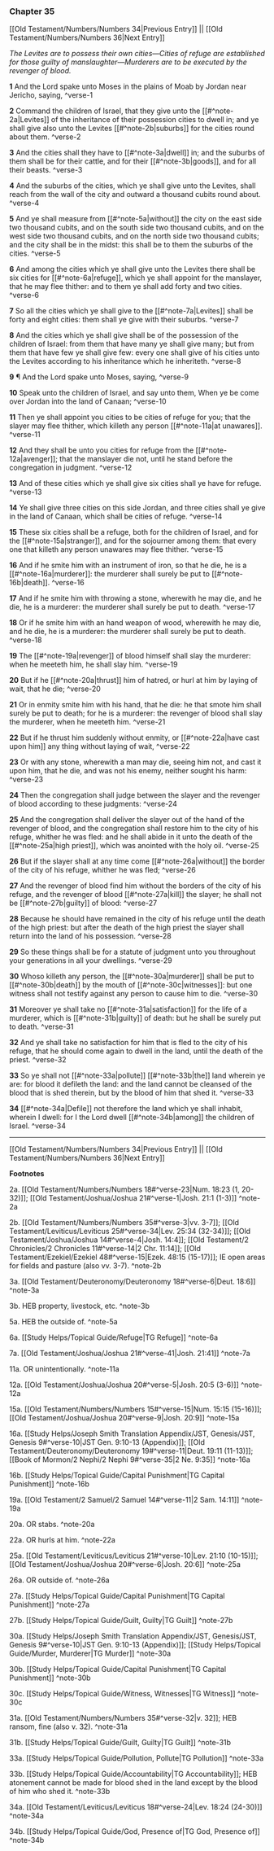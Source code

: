### Chapter 35

[[Old Testament/Numbers/Numbers 34|Previous Entry]]  ||  [[Old Testament/Numbers/Numbers 36|Next Entry]]

*The Levites are to possess their own cities—Cities of refuge are established for those guilty of manslaughter—Murderers are to be executed by the revenger of blood.*

**1**  And the Lord spake unto Moses in the plains of Moab by Jordan near Jericho, saying, ^verse-1

**2**  Command the children of Israel, that they give unto the [[#^note-2a|Levites]] of the inheritance of their possession cities to dwell in; and ye shall give also unto the Levites [[#^note-2b|suburbs]] for the cities round about them. ^verse-2

**3**  And the cities shall they have to [[#^note-3a|dwell]] in; and the suburbs of them shall be for their cattle, and for their [[#^note-3b|goods]], and for all their beasts. ^verse-3

**4**  And the suburbs of the cities, which ye shall give unto the Levites, shall reach from the wall of the city and outward a thousand cubits round about. ^verse-4

**5**  And ye shall measure from [[#^note-5a|without]] the city on the east side two thousand cubits, and on the south side two thousand cubits, and on the west side two thousand cubits, and on the north side two thousand cubits; and the city shall be in the midst: this shall be to them the suburbs of the cities. ^verse-5

**6**  And among the cities which ye shall give unto the Levites there shall be six cities for [[#^note-6a|refuge]], which ye shall appoint for the manslayer, that he may flee thither: and to them ye shall add forty and two cities. ^verse-6

**7**  So all the cities which ye shall give to the [[#^note-7a|Levites]] shall be forty and eight cities: them shall ye give with their suburbs. ^verse-7

**8**  And the cities which ye shall give shall be of the possession of the children of Israel: from them that have many ye shall give many; but from them that have few ye shall give few: every one shall give of his cities unto the Levites according to his inheritance which he inheriteth. ^verse-8

**9**  ¶ And the Lord spake unto Moses, saying, ^verse-9

**10**  Speak unto the children of Israel, and say unto them, When ye be come over Jordan into the land of Canaan; ^verse-10

**11**  Then ye shall appoint you cities to be cities of refuge for you; that the slayer may flee thither, which killeth any person [[#^note-11a|at unawares]]. ^verse-11

**12**  And they shall be unto you cities for refuge from the [[#^note-12a|avenger]]; that the manslayer die not, until he stand before the congregation in judgment. ^verse-12

**13**  And of these cities which ye shall give six cities shall ye have for refuge. ^verse-13

**14**  Ye shall give three cities on this side Jordan, and three cities shall ye give in the land of Canaan, which shall be cities of refuge. ^verse-14

**15**  These six cities shall be a refuge, both for the children of Israel, and for the [[#^note-15a|stranger]], and for the sojourner among them: that every one that killeth any person unawares may flee thither. ^verse-15

**16**  And if he smite him with an instrument of iron, so that he die, he is a [[#^note-16a|murderer]]: the murderer shall surely be put to [[#^note-16b|death]]. ^verse-16

**17**  And if he smite him with throwing a stone, wherewith he may die, and he die, he is a murderer: the murderer shall surely be put to death. ^verse-17

**18**  Or if he smite him with an hand weapon of wood, wherewith he may die, and he die, he is a murderer: the murderer shall surely be put to death. ^verse-18

**19**  The [[#^note-19a|revenger]] of blood himself shall slay the murderer: when he meeteth him, he shall slay him. ^verse-19

**20**  But if he [[#^note-20a|thrust]] him of hatred, or hurl at him by laying of wait, that he die; ^verse-20

**21**  Or in enmity smite him with his hand, that he die: he that smote him shall surely be put to death; for he is a murderer: the revenger of blood shall slay the murderer, when he meeteth him. ^verse-21

**22**  But if he thrust him suddenly without enmity, or [[#^note-22a|have cast upon him]] any thing without laying of wait, ^verse-22

**23**  Or with any stone, wherewith a man may die, seeing him not, and cast it upon him, that he die, and was not his enemy, neither sought his harm: ^verse-23

**24**  Then the congregation shall judge between the slayer and the revenger of blood according to these judgments: ^verse-24

**25**  And the congregation shall deliver the slayer out of the hand of the revenger of blood, and the congregation shall restore him to the city of his refuge, whither he was fled: and he shall abide in it unto the death of the [[#^note-25a|high priest]], which was anointed with the holy oil. ^verse-25

**26**  But if the slayer shall at any time come [[#^note-26a|without]] the border of the city of his refuge, whither he was fled; ^verse-26

**27**  And the revenger of blood find him without the borders of the city of his refuge, and the revenger of blood [[#^note-27a|kill]] the slayer; he shall not be [[#^note-27b|guilty]] of blood: ^verse-27

**28**  Because he should have remained in the city of his refuge until the death of the high priest: but after the death of the high priest the slayer shall return into the land of his possession. ^verse-28

**29**  So these things shall be for a statute of judgment unto you throughout your generations in all your dwellings. ^verse-29

**30**  Whoso killeth any person, the [[#^note-30a|murderer]] shall be put to [[#^note-30b|death]] by the mouth of [[#^note-30c|witnesses]]: but one witness shall not testify against any person to cause him to die. ^verse-30

**31**  Moreover ye shall take no [[#^note-31a|satisfaction]] for the life of a murderer, which is [[#^note-31b|guilty]] of death: but he shall be surely put to death. ^verse-31

**32**  And ye shall take no satisfaction for him that is fled to the city of his refuge, that he should come again to dwell in the land, until the death of the priest. ^verse-32

**33**  So ye shall not [[#^note-33a|pollute]] [[#^note-33b|the]] land wherein ye are: for blood it defileth the land: and the land cannot be cleansed of the blood that is shed therein, but by the blood of him that shed it. ^verse-33

**34**  [[#^note-34a|Defile]] not therefore the land which ye shall inhabit, wherein I dwell: for I the Lord dwell [[#^note-34b|among]] the children of Israel. ^verse-34


---
[[Old Testament/Numbers/Numbers 34|Previous Entry]]  ||  [[Old Testament/Numbers/Numbers 36|Next Entry]]


**Footnotes**


2a. [[Old Testament/Numbers/Numbers 18#^verse-23|Num. 18:23 (1, 20-32)]]; [[Old Testament/Joshua/Joshua 21#^verse-1|Josh. 21:1 (1-3)]] ^note-2a

2b. [[Old Testament/Numbers/Numbers 35#^verse-3|vv. 3-7]]; [[Old Testament/Leviticus/Leviticus 25#^verse-34|Lev. 25:34 (32-34)]]; [[Old Testament/Joshua/Joshua 14#^verse-4|Josh. 14:4]]; [[Old Testament/2 Chronicles/2 Chronicles 11#^verse-14|2 Chr. 11:14]]; [[Old Testament/Ezekiel/Ezekiel 48#^verse-15|Ezek. 48:15 (15-17)]]; IE open areas for fields and pasture (also vv. 3-7).  ^note-2b

3a. [[Old Testament/Deuteronomy/Deuteronomy 18#^verse-6|Deut. 18:6]] ^note-3a

3b. HEB property, livestock, etc. ^note-3b

5a. HEB the outside of. ^note-5a

6a. [[Study Helps/Topical Guide/Refuge|TG Refuge]] ^note-6a

7a. [[Old Testament/Joshua/Joshua 21#^verse-41|Josh. 21:41]] ^note-7a

11a. OR unintentionally. ^note-11a

12a. [[Old Testament/Joshua/Joshua 20#^verse-5|Josh. 20:5 (3-6)]] ^note-12a

15a. [[Old Testament/Numbers/Numbers 15#^verse-15|Num. 15:15 (15-16)]]; [[Old Testament/Joshua/Joshua 20#^verse-9|Josh. 20:9]] ^note-15a

16a. [[Study Helps/Joseph Smith Translation Appendix/JST, Genesis/JST, Genesis 9#^verse-10|JST Gen. 9:10-13 (Appendix)]]; [[Old Testament/Deuteronomy/Deuteronomy 19#^verse-11|Deut. 19:11 (11-13)]]; [[Book of Mormon/2 Nephi/2 Nephi 9#^verse-35|2 Ne. 9:35]] ^note-16a

16b. [[Study Helps/Topical Guide/Capital Punishment|TG Capital Punishment]] ^note-16b

19a. [[Old Testament/2 Samuel/2 Samuel 14#^verse-11|2 Sam. 14:11]] ^note-19a

20a. OR stabs. ^note-20a

22a. OR hurls at him. ^note-22a

25a. [[Old Testament/Leviticus/Leviticus 21#^verse-10|Lev. 21:10 (10-15)]]; [[Old Testament/Joshua/Joshua 20#^verse-6|Josh. 20:6]] ^note-25a

26a. OR outside of. ^note-26a

27a. [[Study Helps/Topical Guide/Capital Punishment|TG Capital Punishment]] ^note-27a

27b. [[Study Helps/Topical Guide/Guilt, Guilty|TG Guilt]] ^note-27b

30a. [[Study Helps/Joseph Smith Translation Appendix/JST, Genesis/JST, Genesis 9#^verse-10|JST Gen. 9:10-13 (Appendix)]]; [[Study Helps/Topical Guide/Murder, Murderer|TG Murder]] ^note-30a

30b. [[Study Helps/Topical Guide/Capital Punishment|TG Capital Punishment]] ^note-30b

30c. [[Study Helps/Topical Guide/Witness, Witnesses|TG Witness]] ^note-30c

31a. [[Old Testament/Numbers/Numbers 35#^verse-32|v. 32]]; HEB ransom, fine (also v. 32). ^note-31a

31b. [[Study Helps/Topical Guide/Guilt, Guilty|TG Guilt]] ^note-31b

33a. [[Study Helps/Topical Guide/Pollution, Pollute|TG Pollution]] ^note-33a

33b. [[Study Helps/Topical Guide/Accountability|TG Accountability]]; HEB atonement cannot be made for blood shed in the land except by the blood of him who shed it.  ^note-33b

34a. [[Old Testament/Leviticus/Leviticus 18#^verse-24|Lev. 18:24 (24-30)]] ^note-34a

34b. [[Study Helps/Topical Guide/God, Presence of|TG God, Presence of]] ^note-34b